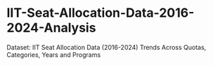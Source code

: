 # IIT-Seat-Allocation-Data-2016-2024-Analysis
Dataset: IIT Seat Allocation Data (2016-2024) Trends Across Quotas, Categories, Years and Programs
